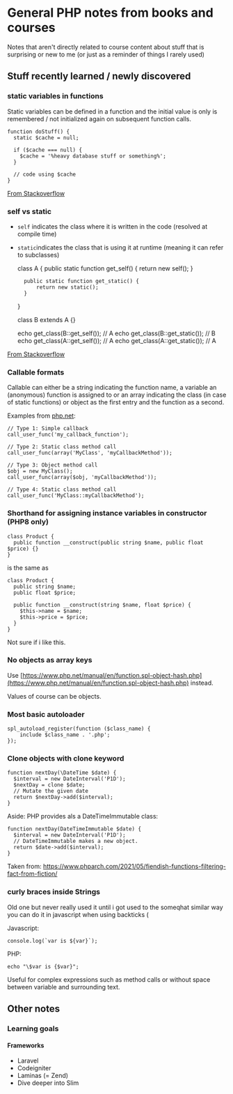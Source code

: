 # General PHP notes from books and courses

Notes that aren't directly related to course content about stuff that is surprising or new to me (or just as a reminder of things I rarely used)

## Stuff recently learned / newly discovered
### static variables in functions

Static variables can be defined in a function and the initial value is only is remembered / not initialized again on subsequent function calls.

    function doStuff() {
      static $cache = null;

      if ($cache === null) {
        $cache = '%heavy database stuff or something%';
      }

      // code using $cache
    }

[From Stackoverflow](https://stackoverflow.com/questions/6188994/static-keyword-inside-function)


### self vs static

- `self` indicates the class where it is written in the code (resolved at compile time)
- `static`indicates the class that is using it at runtime (meaning it can refer to subclasses)


    class A {
        public static function get_self() {
            return new self();
        }

        public static function get_static() {
            return new static();
        }
    }

    class B extends A {}

    echo get_class(B::get_self());  // A
    echo get_class(B::get_static()); // B
    echo get_class(A::get_self()); // A
    echo get_class(A::get_static()); // A

[From Stackoverflow](https://stackoverflow.com/questions/5197300/new-self-vs-new-static/5197655)

### Callable formats

Callable can either be a string indicating the function name, a variable an (anonymous) function is assigned to or an array indicating the class (in case of static functions) or object as the first entry and the function as a second.

Examples from [php.net](https://www.php.net/manual/en/language.types.callable.php):

    // Type 1: Simple callback
    call_user_func('my_callback_function');

    // Type 2: Static class method call
    call_user_func(array('MyClass', 'myCallbackMethod'));

    // Type 3: Object method call
    $obj = new MyClass();
    call_user_func(array($obj, 'myCallbackMethod'));

    // Type 4: Static class method call
    call_user_func('MyClass::myCallbackMethod');


### Shorthand for assigning instance variables in constructor (PHP8 only)

    class Product {
      public function __construct(public string $name, public float $price) {}
    }

is the same as

    class Product {
      public string $name;
      public float $price;

      public function __construct(string $name, float $price) {
        $this->name = $name;
        $this->price = $price;
      }
    }

Not sure if i like this.

### No objects as array keys

Use [https://www.php.net/manual/en/function.spl-object-hash.php](https://www.php.net/manual/en/function.spl-object-hash.php) instead.

Values of course can be objects.


### Most basic autoloader

    spl_autoload_register(function ($class_name) {
        include $class_name . '.php';
    });

### Clone objects with clone keyword

    function nextDay(\DateTime $date) {
      $interval = new DateInterval('P1D');
      $nextDay = clone $date;
      // Mutate the given date
      return $nextDay->add($interval);
    }

Aside: PHP provides als a DateTimeImmutable class:

    function nextDay(DateTimeImmutable $date) {
      $interval = new DateInterval('P1D');
      // DateTimeImmutable makes a new object.
      return $date->add($interval);
    }

Taken from: https://www.phparch.com/2021/05/fiendish-functions-filtering-fact-from-fiction/

### curly braces inside Strings

Old one but never really used it until i got used to the someqhat similar way you can do it in javascript when using backticks (
  
Javascript:

    console.log(`var is ${var}`);

PHP:

    echo "\$var is {$var}";

Useful for complex expressions such as method calls or without space between variable and surrounding text.






## Other notes

### Learning goals

#### Frameworks

- Laravel
- Codeigniter
- Laminas (= Zend)
- Dive deeper into Slim

